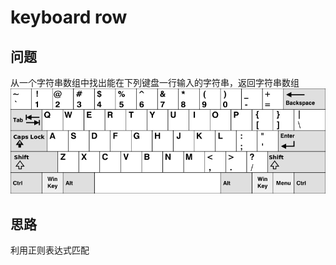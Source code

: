 # keyboard row
## 问题
从一个字符串数组中找出能在下列键盘一行输入的字符串，返回字符串数组
![keyboard](../public/img/keyboard.png)

## 思路
利用正则表达式匹配
